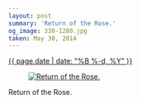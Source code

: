 ```yaml
---
layout: post
summary: 'Return of the Rose.'
og_image: 330-1280.jpg
taken: May 30, 2014
---
```


<div class="post">
 <time>
  <a href="/330">
   {{ page.date | date: "%B %-d, %Y" }}
  </a>
 </time>
 <a href="/330">
  <figure data-taken="5/30/2014">
   <img alt="Return of the Rose." sizes="(min-width: 700px) 50vw, calc(100vw - 2rem)" src="{{ site.assets_url }}/330-640.jpg" srcset="{{ site.assets_url }}/330-1280.jpg 1280w, {{ site.assets_url }}/330-960.jpg 960w, {{ site.assets_url }}/330-640.jpg 640w, {{ site.assets_url }}/330-320.jpg 320w"/>
  </figure>
 </a>
 <span>
  Return of the Rose.
 </span>
</div>
